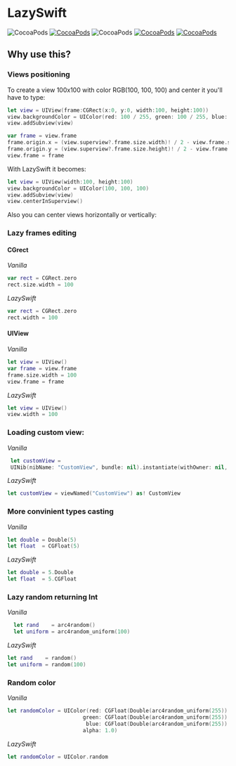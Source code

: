 # LazySwift

![CocoaPods](https://img.shields.io/badge/platform-ios-lightgray.svg)
[![CocoaPods](https://img.shields.io/badge/pod-0.2.3-blue.svg)](https://github.com/Khmelevsky/QuickForms)
![CocoaPods](https://img.shields.io/badge/status-alpha-orange.svg)
[![CocoaPods](https://img.shields.io/badge/swift-3.0-brightgreen.svg)](https://swift.org)
[![CocoaPods](https://img.shields.io/badge/license-MIT-lightgray.svg)](https://github.com/Khmelevsky/QuickForms/blob/master/LICENSE)

## Why use this?

### Views positioning

To create a view 100x100 with color RGB(100, 100, 100) and center it you'll have to type:
```swift
let view = UIView(frame:CGRect(x:0, y:0, width:100, height:100))
view.backgroundColor = UIColor(red: 100 / 255, green: 100 / 255, blue: 100 / 255, alpha: 1)
view.addSubview(view)

var frame = view.frame
frame.origin.x = (view.superview?.frame.size.width)! / 2 - view.frame.size.width / 2
frame.origin.y = (view.superview?.frame.size.height)! / 2 - view.frame.size.height / 2
view.frame = frame
```
With LazySwift it becomes:
```swift
let view = UIView(width:100, height:100)
view.backgroundColor = UIColor(100, 100, 100)
view.addSubview(view)
view.centerInSuperview()
```
Also you can center views horizontally or vertically:


### Lazy frames editing

#### CGrect

*Vanilla*
```swift
var rect = CGRect.zero
rect.size.width = 100
```
*LazySwift*
```swift
var rect = CGRect.zero
rect.width = 100
```

#### UIView

*Vanilla*
```swift
let view = UIView()
var frame = view.frame
frame.size.width = 100
view.frame = frame
```
*LazySwift*
```swift
let view = UIView()
view.width = 100
```

### Loading custom view:
*Vanilla*
```swift
 let customView = 
 UINib(nibName: "CustomView", bundle: nil).instantiate(withOwner: nil, options: nil)[0] as! CustomView

```
*LazySwift*
```swift
let customView = viewNamed("CustomView") as! CustomView
```
### More convinient types casting

*Vanilla*
```swift
let double = Double(5)
let float  = CGFloat(5)
```
*LazySwift*
```swift
let double = 5.Double
let float  = 5.CGFloat
```
### Lazy random returning Int

*Vanilla*
```swift
  let rand    = arc4random()
  let uniform = arc4random_uniform(100)
```
*LazySwift*
```swift
let rand    = random()
let uniform = random(100)
```

### Random color

*Vanilla*
```swift
let randomColor = UIColor(red: CGFloat(Double(arc4random_uniform(255)) / 255.0),
                        green: CGFloat(Double(arc4random_uniform(255)) / 255.0),
                         blue: CGFloat(Double(arc4random_uniform(255)) / 255.0),
                        alpha: 1.0)
```
*LazySwift*
```swift
let randomColor = UIColor.random
```
